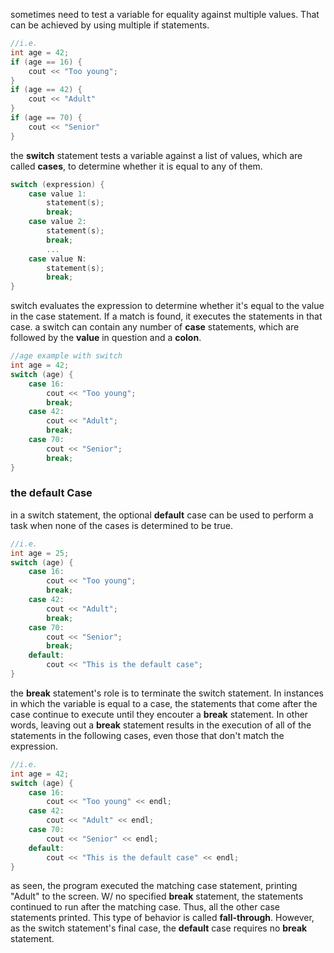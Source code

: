 sometimes need to test a variable for equality against multiple values. That can be achieved by using multiple if statements.
```cpp
//i.e.
int age = 42;
if (age == 16) {
	cout << "Too young";
}
if (age == 42) {
	cout << "Adult"
}
if (age == 70) {
	cout << "Senior"
}
```

the **switch** statement tests a variable against a list of values, which are called **cases**, to determine whether it is equal to any of them.
```cpp
switch (expression) {
	case value 1:
		statement(s);
		break;
	case value 2:
		statement(s);
		break;
		...
	case value N:
		statement(s);
		break;
}
```
switch evaluates the expression to determine whether it's equal to the value in the case statement. If a match is found, it executes the statements in that case.
a switch can contain any number of **case** statements, which are followed by the **value** in question and a **colon**.

```cpp
//age example with switch
int age = 42;
switch (age) {
	case 16:
		cout << "Too young";
		break;
	case 42:
		cout << "Adult";
		break;
	case 70:
		cout << "Senior";
		break;
}
```

### the default Case
in a switch statement, the optional **default** case can be used to perform a task when none of the cases is determined to be true.
```cpp
//i.e.
int age = 25;
switch (age) {
	case 16:
		cout << "Too young";
		break;
	case 42:
		cout << "Adult";
		break;
	case 70:
		cout << "Senior";
		break;
	default:
		cout << "This is the default case";
}
```

the **break** statement's role is to terminate the switch statement.
In instances in which the variable is equal to a case, the statements that come after the case continue to execute until they encouter a **break** statement. In other words, leaving out a **break** statement results in the execution of all of the statements in the following cases, even those that don't match the expression.
```cpp
//i.e.
int age = 42;
switch (age) {
	case 16:
		cout << "Too young" << endl;
	case 42:
		cout << "Adult" << endl;
	case 70:
		cout << "Senior" << endl;
	default:
		cout << "This is the default case" << endl;
}
```
as seen, the program executed the matching case statement, printing "Adult" to the screen. W/ no specified **break** statement, the statements continued to run after the matching case. Thus, all the other case statements printed. This type of behavior is called **fall-through**.
However, as the switch statement's final case, the **default** case requires no **break** statement.